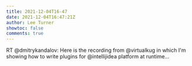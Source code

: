 ```yaml
---
title: 2021-12-04T16-47
date: 2021-12-04T16:47:21Z
author: Lee Turner
showtoc: false
comments: true
---
```


RT @dmitrykandalov: Here is the recording from @virtualkug in which I'm showing how to write plugins for @intellijidea platform at runtime…

